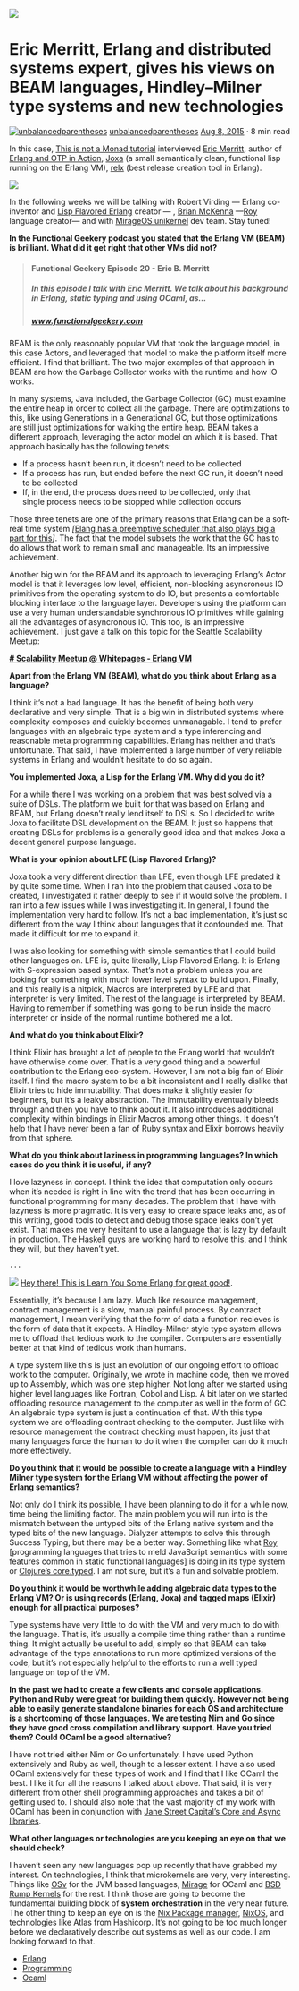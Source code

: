 ![](https://miro.medium.com/max/1600/1*Bvd7l2Q-OmEhkVC2qcclJA.png)

# Eric Merritt, Erlang and distributed systems expert, gives his views on BEAM languages, Hindley–Milner type systems and new technologies

[![unbalancedparentheses](https://miro.medium.com/fit/c/96/96/2*p2NbnNI4sEc75QvzOZ1gaA.jpeg)](https://notamonadtutorial.com/@federicocarrone?source=post_page-----a09b15f53a2f----------------------)
[unbalancedparentheses](https://notamonadtutorial.com/@federicocarrone?source=post_page-----a09b15f53a2f----------------------)
[Aug 8, 2015](https://notamonadtutorial.com/eric-merritt-erlang-and-distributed-systems-expert-gives-his-views-on-beam-languages-hindley-a09b15f53a2f?source=post_page-----a09b15f53a2f----------------------) · 8 min read

In this case, [This is not a Monad tutorial](https://medium.com/this-is-not-a-monad-tutorial) interviewed [Eric Merritt](https://twitter.com/ericbmerritt), author of [Erlang and OTP in Action](http://www.manning.com/logan/), [Joxa](http://joxa.org/) (a small semantically clean, functional lisp running on the Erlang VM), [relx](https://github.com/erlware/relx) (best release creation tool in Erlang).


![](https://miro.medium.com/max/400/1*XCrgX6wctMhx0GLjNQS9nw.jpeg)

In the following weeks we will be talking with Robert Virding — Erlang co-inventor and [Lisp Flavored Erlang](http://lfe.io/) creator — , [Brian McKenna](https://github.com/puffnfresh) —[Roy](https://github.com/puffnfresh/roy) language creator— and with [MirageOS unikernel](https://mirage.io/) dev team. Stay tuned!

**In the Functional Geekery podcast you stated that the Erlang VM (BEAM) is brilliant. What did it get right that other VMs did not?**


>#### Functional Geekery Episode 20 - Eric B. Merritt
>##### In this episode I talk with Eric Merritt. We talk about his background in Erlang, static typing and using OCaml, as…
>##### www.functionalgeekery.com
    
  BEAM is the only reasonably popular VM that took the language model, in this case Actors, and leveraged that model to make the platform itself more efficient. I find that brilliant. The two major examples of that approach in BEAM are how the Garbage Collector works with the runtime and how IO works.

In many systems, Java included, the Garbage Collector (GC) must examine the entire heap in order to collect all the garbage. There are optimizations to this, like using Generations in a Generational GC, but those optimizations are still just optimizations for walking the entire heap. BEAM takes a different approach, leveraging the actor model on which it is based. That approach basically has the following tenets:

-   If a process hasn’t been run, it doesn’t need to be collected
-   If a process has run, but ended before the next GC run, it doesn’t need  
    to be collected
-   If, in the end, the process does need to be collected, only that  
    single process needs to be stopped while collection occurs

Those three tenets are one of the primary reasons that Erlang can be a soft-real time system _[_[Elang has a preemptive scheduler that also plays big a part for this](http://jlouisramblings.blogspot.com.ar/2013/01/how-erlang-does-scheduling.html)_]_. The fact that the model subsets the work that the GC has to do allows that work to remain small and manageable. Its an impressive achievement.

Another big win for the BEAM and its approach to leveraging Erlang’s Actor model is that it leverages low level, efficient, non-blocking asyncronous IO primitives from the operating system to do IO, but presents a comfortable blocking interface to the language layer. Developers using the platform can use a very human understandable synchronous IO primitives while gaining all the advantages of asyncronous IO. This too, is an impressive achievement. I just gave a talk on this topic for the Seattle Scalability Meetup:

**[# Scalability Meetup @ Whitepages - Erlang VM](https://www.youtube.com/watch?v=PwWIN6vk62Q)**

**Apart from the Erlang VM (BEAM), what do you think about Erlang as a language?**

I think it’s not a bad language. It has the benefit of being both very declarative and very simple. That is a big win in distributed systems where complexity composes and quickly becomes unmanagable. I tend to prefer languages with an algebraic type system and a type inferencing and reasonable meta programming capabilities. Erlang has neither and that’s unfortunate. That said, I have implemented a large number of very reliable systems in Erlang and wouldn’t hesitate to do so again.

**You implemented Joxa, a Lisp for the Erlang VM. Why did you do it?**

For a while there I was working on a problem that was best solved via a suite of DSLs. The platform we built for that was based on Erlang and BEAM, but Erlang doesn’t really lend itself to DSLs. So I decided to write Joxa to facilitate DSL development on the BEAM. It just so happens that creating DSLs for problems is a generally good idea and that makes Joxa a decent general purpose language.

**What is your opinion about LFE (Lisp Flavored Erlang)?**

Joxa took a very different direction than LFE, even though LFE predated it by quite some time. When I ran into the problem that caused Joxa to be created, I investigated it rather deeply to see if it would solve the problem. I ran into a few issues while I was investigating it. In general, I found the implementation very hard to follow. It’s not a bad implementation, it’s just so different from the way I think about languages that it confounded me. That made it difficult for me to expand it.

I was also looking for something with simple semantics that I could build other languages on. LFE is, quite literally, Lisp Flavored Erlang. It is Erlang with S-expression based syntax. That’s not a problem unless you are looking for something with much lower level syntax to build upon. Finally, and this really is a nitpick, Macros are interpreted by LFE and that interpreter is very limited. The rest of the language is interpreted by BEAM. Having to remember if something was going to be run inside the macro interpreter or inside of the normal runtime bothered me a lot.

**And what do you think about Elixir?**

I think Elixir has brought a lot of people to the Erlang world that wouldn’t have otherwise come over. That is a very good thing and a powerful contribution to the Erlang eco-system. However, I am not a big fan of Elixir itself. I find the macro system to be a bit inconsistent and I really dislike that Elixir tries to hide immutability. That does make it slightly easier for beginners, but it’s a leaky abstraction. The immutability eventually bleeds through and then you have to think about it. It also introduces additional complexity within bindings in Elixir Macros among other things. It doesn’t help that I have never been a fan of Ruby syntax and Elixir borrows heavily from that sphere.

**What do you think about laziness in programming languages? In which cases do you think it is useful, if any?**

I love lazyness in concept. I think the idea that computation only occurs when it’s needed is right in line with the trend that has been occurring in functional programming for many decades. The problem that I have with lazyness is more pragmatic. It is very easy to create space leaks and, as of this writing, good tools to detect and debug those space leaks don’t yet exist. That makes me very hesitant to use a language that is lazy by default in production. The Haskell guys are working hard to resolve this, and I think they will, but they haven’t yet.

    ...

![](https://miro.medium.com/max/284/1*TKFIhHLhfGTz5uMBn6NfkQ.png)
[Hey there! This is Learn You Some Erlang for great good!](https://learnyousomeerlang.com/).


Essentially, it’s because I am lazy. Much like resource management, contract management is a slow, manual painful process. By contract management, I mean verifying that the form of data a function recieves is the form of data that it expects. A Hindley-Milner style type system allows me to offload that tedious work to the compiler. Computers are essentially better at that kind of tedious work than humans.

A type system like this is just an evolution of our ongoing effort to offload work to the computer. Originally, we wrote in machine code, then we moved up to Assembly, which was one step higher. Not long after we started using higher level languages like Fortran, Cobol and Lisp. A bit later on we started offloading resource management to the computer as well in the form of GC. An algebraic type system is just a continuation of that. With this type system we are offloading contract checking to the computer. Just like with resource management the contract checking must happen, its just that many languages force the human to do it when the compiler can do it much more effectively.

**Do you think that it would be possible to create a language with a Hindley Milner type system for the Erlang VM without affecting the power of Erlang semantics?**

Not only do I think its possible, I have been planning to do it for a while now, time being the limiting factor. The main problem you will run into is the mismatch between the untyped bits of the Erlang native system and the typed bits of the new language. Dialyzer attempts to solve this through Success Typing, but there may be a better way. Something like what [Roy](http://roy.brianmckenna.org/) [programming languages that tries to meld JavaScript semantics with some features common in static functional languages] is doing in its type system or [Clojure’s core.typed](https://github.com/clojure/core.typed). I am not sure, but it’s a fun and solvable problem.

**Do you think it would be worthwhile adding algebraic data types to the Erlang VM? Or is using records (Erlang, Joxa) and tagged maps (Elixir) enough for all practical purposes?**

Type systems have very little to do with the VM and very much to do with the language. That is, it’s usually a compile time thing rather than a runtime thing. It might actually be useful to add, simply so that BEAM can take advantage of the type annotations to run more optimized versions of the code, but it’s not especially helpful to the efforts to run a well typed language on top of the VM.

**In the past we had to create a few clients and console applications. Python and Ruby were great for building them quickly. However not being able to easily generate standalone binaries for each OS and architecture is a shortcoming of those languages. We are testing Nim and Go since they have good cross compilation and library support. Have you tried them? Could OCaml be a good alternative?**

I have not tried either Nim or Go unfortunately. I have used Python extensively and Ruby as well, though to a lesser extent. I have also used OCaml extensively for these types of work and I find that I like OCaml the best. I like it for all the reasons I talked about above. That said, it is very different from other shell programming approaches and takes a bit of getting used to. I should also note that the vast majority of my work with OCaml has been in conjunction with [Jane Street Capital’s Core and Async libraries](https://janestreet.github.io/).

**What other languages or technologies are you keeping an eye on that we should check?**

I haven’t seen any new languages pop up recently that have grabbed my interest. On technologies, I think that microkernels are very, very interesting. Things like [OSv](http://osv.io/) for the JVM based languages, [Mirage](https://mirage.io/) for OCaml and [BSD Rump Kernels](http://rumpkernel.org/) for the rest. I think those are going to become the fundamental building block of **system orchestration** in the very near future. The other thing to keep an eye on is the [Nix Package manager](https://nixos.org/nix/), [NixOS](https://nixos.org/), and technologies like Atlas from Hashicorp. It’s not going to be too much longer before we declaratively describe out systems as well as our code. I am looking forward to that.

-   [Erlang](https://notamonadtutorial.com/tagged/erlang)
-   [Programming](https://notamonadtutorial.com/tagged/programming)
-   [Ocaml](https://notamonadtutorial.com/tagged/ocaml)
